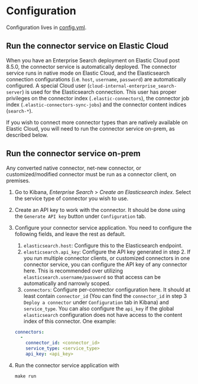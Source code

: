 # Configuration

Configuration lives in [config.yml](../config.yml).

## Run the connector service on Elastic Cloud

When you have an Enterprise Search deployment on Elastic Cloud post 8.5.0, the connector service is automatically deployed.
The connector service runs in native mode on Elastic Cloud, and the Elasticsearch connection configurations (i.e. `host`, `username`, `password`) are automatically configured.
A special Cloud user (`cloud-internal-enterprise_search-server`) is used for the Elasticsearch connection.
This user has proper privileges on the connector index (`.elastic-connectors`), the connector job index (`.elastic-connectors-sync-jobs`) and the connector content indices (`search-*`).

If you wish to connect more connector types than are natively available on Elastic Cloud, you will need to run the connector service on-prem, as described below.

## Run the connector service on-prem

Any converted native connector, net-new connector, or customized/modified connector must be run as a connector client, on premises.  

1. Go to Kibana, _Enterprise Search_ > _Create an Elasticsearch index_. Select the service type of connector you wish to use.
2. Create an API key to work with the connector. It should be done using the `Generate API key` button under `Configuration` tab.
3. Configure your connector service application. You need to configure the following fields, and leave the rest as default.
   1. `elasticsearch.host`: Configure this to the Elasticsearch endpoint.
   2. `elasticsearch.api_key`: Configure the API key generated in step 2. If you run multiple connector clients, or customized connectors in one connector service, you can configure the API key of any connector here. This is recommended over utilizing `elasticsearch.username/password` so that access can be automatically and narrowly scoped.
   3. `connectors`: Configure per-connector configuration here. It should at least contain `connector_id` (You can find the `connector_id` in step 3 `Deploy a connector` under `Configuration` tab in Kibana) and `service_type`. You can also configure the `api_key` if the global `elasticsearch` configuration does not have access to the content index of this connector. One example:
   
   ```yaml
   connectors:
     -
       connector_id: <connector_id>
       service_type: <service_type>
       api_key: <api_key>
    ```
4. Run the connector service application with
    ```shell
    make run
    ```
